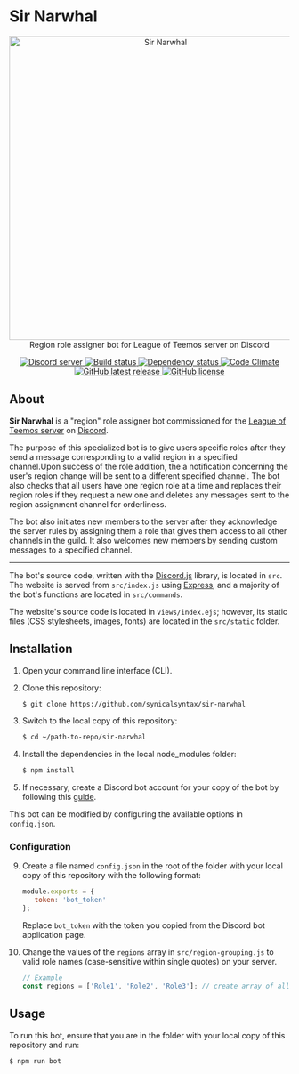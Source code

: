 # Sir Narwhal
<div align="center">
  <p>
    <a href="https://sir-narwhal.herokuapp.com">
      <img src="https://sir-narwhal.herokuapp.com/images/banner.png" width="546" alt="Sir Narwhal">
    </a>
    <br>
    Region role assigner bot for League of Teemos server on Discord
  </p>
  <p>
    <a href="http://discord.gg/YY8Senp">
      <img src="https://discordapp.com/api/guilds/264282097164746752/embed.png" alt="Discord server">
    </a>
    <a href="https://travis-ci.org/synicalsyntax/sir-narwhal">
      <img src="https://travis-ci.org/synicalsyntax/sir-narwhal.svg?branch=master" alt="Build status">
    </a>
    <a href="https://david-dm.org/synicalsyntax/sir-narwhal">
      <img src="https://david-dm.org/synicalsyntax/sir-narwhal.svg?theme=shields.io" alt="Dependency status">
    </a>
    <a href="https://codeclimate.com/github/synicalsyntax/sir-narwhal">
      <img src="https://codeclimate.com/github/synicalsyntax/sir-narwhal/badges/gpa.svg" alt="Code Climate">
    </a>
    <a href="http://github.com/synicalsyntax/sir-narwhal/releases/latest/">
      <img src="https://img.shields.io/github/release/synicalsyntax/sir-narwhal.svg" alt="GitHub latest release">
    </a>
    <a href="https://raw.githubusercontent.com/synicalsyntax/sir-narwhal/master/LICENSE">
      <img src="https://img.shields.io/badge/license-MIT-blue.svg" alt="GitHub license">
    </a>
</div>

## About

**Sir Narwhal** is a "region" role assigner bot commissioned for the [League of
Teemos server](http://discord.gg/YY8Senp) on [Discord](https://discordapp.com).

The purpose of this specialized bot is to give users specific roles after they
send a message corresponding to a valid region in a specified channel.Upon
success of the role addition, the a notification concerning the user's region
change will be sent to a different specified channel. The bot also checks that
all users have one region role at a time and replaces their region roles if they
request a new one and deletes any messages sent to the region assignment channel
for orderliness.

The bot also initiates new members to the server after they acknowledge the
server rules by assigning them a role that gives them access to all other
channels in the guild. It also welcomes new members by sending custom messages
to a specified channel.

---

The bot's source code, written with the
[Discord.js](https://github.com/hydrabolt/discord.js) library, is
located in `src`. The website is served from `src/index.js` using
[Express](https://github.com/expressjs/express), and a majority of the bot's
functions are located in `src/commands`.

The website's source code is located in `views/index.ejs`; however, its
static files (CSS stylesheets, images, fonts) are located in the
`src/static` folder.

## Installation

1. Open your command line interface (CLI).

2. Clone this repository:
    ```sh
    $ git clone https://github.com/synicalsyntax/sir-narwhal
    ```

3. Switch to the local copy of this repository:
    ```sh
    $ cd ~/path-to-repo/sir-narwhal
    ```

4. Install the dependencies in the local node_modules folder:
    ```sh
    $ npm install
    ```

5. If necessary, create a Discord bot account for your copy of the bot by
following this
[guide](https://twentysix26.github.io/Red-Docs/red_guide_bot_accounts/).


This bot can be modified by configuring the available options in `config.json`.



### Configuration

9. Create a file named `config.json` in the root of the folder with your local
copy of this repository with the following format:
    ```.js
    module.exports = {
       token: 'bot_token'
    };
    ```
    Replace `bot_token` with the token you copied from the Discord bot
    application page.

10. Change the values of the `regions` array in `src/region-grouping.js` to
valid role names (case-sensitive within single quotes) on your server.
    ```.js
    // Example
    const regions = ['Role1', 'Role2', 'Role3']; // create array of all regions
    ```

## Usage

To run this bot, ensure that you are in the folder with your local copy of
this repository and run:
```sh
$ npm run bot
```
